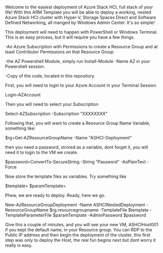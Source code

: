 


Welcome to the easiest deployment of Azure Stack HCI, full stack of your life! With this ARM Template you will be able to deploy a working, nested Azure Stack HCI cluster with Hyper-V, Storage Spaces Direct and Software Defined Networking, all manged by Windows Admin Center. It's so simple!

<!--
[![Deploy to Azure](https://aka.ms/deploytoazurebutton)](https://portal.azure.com/#create/Microsoft.Template/uri/https%3A%2F%2Fraw.githubusercontent.//com%2Fmgodfre3%2FAzSHCI-AZNested%2Fmain%2Fjson%2Fazuredeploy.json
)
--> 



This deployment will need to happen with PowerShell or Windows Terminal. This is an easy process, but it will require you have a few things.

-An Azure Subscription with Permissions to create a Resource Group and at least Contributor Permissions on that Resource Group

-the AZ Powershell Module, simply run Install-Module -Name AZ in your Powershell session.

-Copy of the code, located in this repository.

First, you will need to login to your Azure Account in your Terminal Session.

Login-AZAccount

Then you will need to select your Subscription

Select-AZSubscription -Subscription "XXXXXXXX"

Following that, you will want to create a Resource Group Name Variable, something like:

$rg=Get-AZResourceGroupName -Name "ASHCI-Deployment"

then you need a password, strored as a variable, dont forget it, you will need it to login to the VM we create.

$password=ConvertTo-SecureString -String "Password" -AsPlainText -Force

Now store the template files as variables. Try something like

$template=<path to azuredeploy.json>
$paramTemplate=<path to azuredeploy.parameters.json>

Phew, we are ready to deploy. Ready, here we go.

New-AzResourceGroupDeployment -Name ASHCINestedDeployment -ResourceGroupName $rg.resourcegroupname -TemplateFile $template -TemplateParameterFile $paramTemplate -AdminPassword $password 


Give this a couple of minutes, and you will see your new VM, ASHCIHost001 if you kept the default name, in your Resource group. You can RDP to the Public IP address and then begin the deployment of the cluster, this first step was only to deploy the Host, the real fun begins next but dont worry it really is easy.




